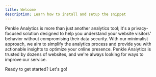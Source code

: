 ```yaml
---
title: Welcome
description: Learn how to install and setup the snippet
---
```


Penkle Analytics is more than just another analytics tool; it's a privacy-focused solution designed to help you understand your website visitors' behavior without compromising their data security. With our minimalist approach, we aim to simplify the analytics process and provide you with actionable insights to optimize your online presence. Penkle Analytics is trusted by dozens of websites, and we're always looking for ways to improve our service.

Ready to get started? Let's go!
